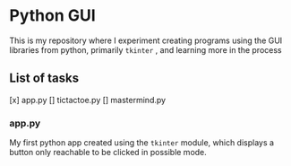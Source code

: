 # Python GUI

This is my repository where I experiment creating programs using the GUI libraries from python, primarily `tkinter` , and learning more in the process

## List of tasks

[x] app.py
[] tictactoe.py
[] mastermind.py

### app.py

My first python app created using the `tkinter` module, which displays a button only reachable to be clicked in possible mode.
